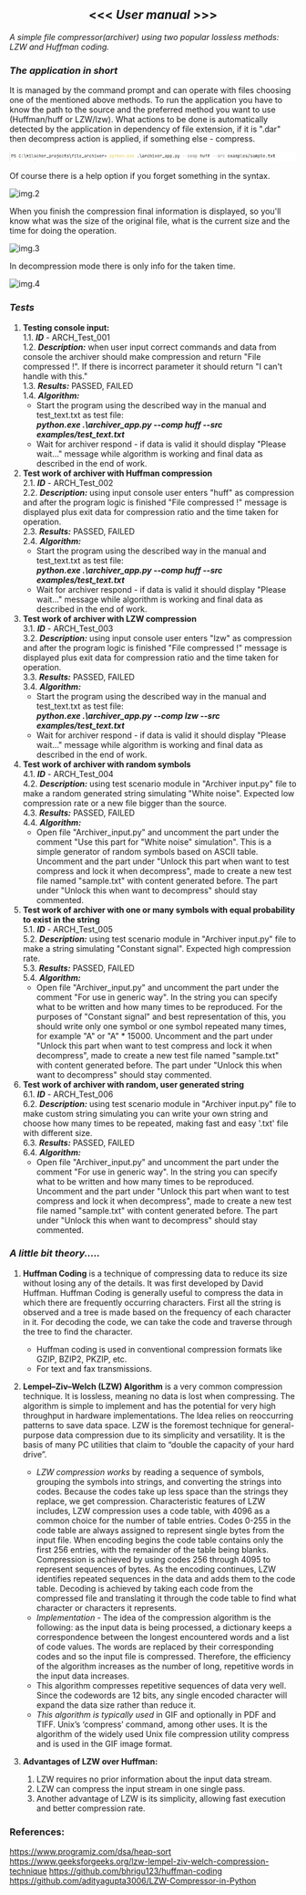 ## <center> <<< *User manual* >>> </center>


*A simple file compressor(archiver) using two popular lossless methods: LZW and Huffman coding.* 

### *The application in short*

It is managed by the command prompt and can operate with files choosing one of the 
mentioned above methods. 
To run the application you have to know the path to the source and the preferred method you want 
to use (Huffman/huff or LZW/lzw). What actions to be done is automatically detected by the application
in dependency of file extension, if it is ".dar" then decompress action is applied, if something 
else - compress.

![img.1](/images/img_1.jpg)

Of course there is a help option if you forget something in the syntax.

![img.2](img_2.jpg)

When you finish the compression final information is displayed, so you'll know what was the size 
of the original file, what is the current size and the time for doing the operation. 

![img.3](img_3.jpg)

In decompression mode there is only info for the taken time.

![img.4](img_4.jpg)

### *Tests*

1. **Testing console input:**\
   1.1. ***ID*** -  ARCH_Test_001\
   1.2. ***Description:*** when user input correct commands and data from console the archiver should make 
   compression and return "File compressed !". If there is incorrect parameter it should return
   "I can't handle with this."\
   1.3. ***Results:*** PASSED, FAILED\
   1.4. ***Algorithm:***
      - Start the program using the described way in the manual and test_text.txt as test file: \
   ***python.exe .\archiver_app.py --comp huff --src examples/test_text.txt***
      - Wait for archiver respond - if data is valid it should display "Please wait..." message while
      algorithm is working and final data as described in the end of work.
2. **Test work of archiver with Huffman compression**\
   2.1. ***ID*** -  ARCH_Test_002\
   2.2. ***Description:*** using input console user enters "huff" as compression and after the 
   program logic is finished "File compressed !" message is displayed plus exit data for compression 
   ratio and the time taken for operation.\
   2.3. ***Results:*** PASSED, FAILED\
   2.4. ***Algorithm:***
      - Start the program using the described way in the manual and test_text.txt as test file: \
   ***python.exe .\archiver_app.py --comp huff --src examples/test_text.txt***
      - Wait for archiver respond - if data is valid it should display "Please wait..." message while
      algorithm is working and final data as described in the end of work.
3. **Test work of archiver with LZW compression**\
   3.1. ***ID*** -  ARCH_Test_003\
   3.2. ***Description:*** using input console user enters "lzw" as compression and after the 
   program logic is finished "File compressed !" message is displayed plus exit data for compression 
   ratio and the time taken for operation.\
   3.3. ***Results:*** PASSED, FAILED\
   3.4. ***Algorithm:***
      - Start the program using the described way in the manual and test_text.txt as test file: \
   ***python.exe .\archiver_app.py --comp lzw --src examples/test_text.txt***
      - Wait for archiver respond - if data is valid it should display "Please wait..." message while
      algorithm is working and final data as described in the end of work.
4. **Test work of archiver with random symbols**\
   4.1. ***ID*** -  ARCH_Test_004\
   4.2. ***Description:*** using test scenario module in "Archiver input.py" file to make a random
       generated string simulating "White noise". Expected low compression rate or a new file bigger 
       than the source.\
   4.3. ***Results:*** PASSED, FAILED\
   4.4. ***Algorithm:***
      - Open file "Archiver_input.py" and uncomment the part under the comment "Use this part for 
   "White noise" simulation". This is a simple generator of random symbols based on ASCII table.
   Uncomment and the part under "Unlock this part when want to test compress and lock it when 
   decompress", made to create a new test file named "sample.txt" with content generated before.
   The part under "Unlock this when want to decompress" should stay commented.
5. **Test work of archiver with one or many symbols with equal probability to exist in the string**\
   5.1. ***ID*** -  ARCH_Test_005\
   5.2. ***Description:*** using test scenario module in "Archiver input.py" file to make a string 
   simulating "Constant signal". Expected high compression rate.\
   5.3. ***Results:*** PASSED, FAILED\
   5.4. ***Algorithm:***
      - Open file "Archiver_input.py" and uncomment the part under the comment "For use in generic 
   way". In the string you can specify what to be written and how many times to be reproduced. 
   For the purposes of "Constant signal" and best representation of this, you should write only one 
   symbol or one symbol repeated many times, for example "A" or "A" * 15000.
   Uncomment and the part under "Unlock this part when want to test compress and lock it when 
   decompress", made to create a new test file named "sample.txt" with content generated before.
   The part under "Unlock this when want to decompress" should stay commented.
6. **Test work of archiver with random, user generated string**\
   6.1. ***ID*** -  ARCH_Test_006\
   6.2. ***Description:*** using test scenario module in "Archiver input.py" file to make custom 
   string simulating you can write your own string and choose how many times to be repeated, making 
   fast and easy '.txt' file with different size. \
   6.3. ***Results:*** PASSED, FAILED\
   6.4. ***Algorithm:***
      - Open file "Archiver_input.py" and uncomment the part under the comment "For use in generic 
   way". In the string you can specify what to be written and how many times to be reproduced.
   Uncomment and the part under "Unlock this part when want to test compress and lock it when 
   decompress", made to create a new test file named "sample.txt" with content generated before.
   The part under "Unlock this when want to decompress" should stay commented.



### *A little bit theory.....*

1. **Huffman Coding** is a technique of compressing data to reduce its size without losing any of the
details. It was first developed by David Huffman. Huffman Coding is generally useful to compress the
data in which there are frequently occurring characters. First all the string is observed and a tree
is made based on the frequency of each character in it. For decoding the code, we can take the code 
and traverse through the tree to find the character. 
   * Huffman coding is used in conventional compression formats like GZIP, BZIP2, PKZIP, etc. 
   * For text and fax transmissions.

2. **Lempel–Ziv–Welch (LZW) Algorithm**  is a very common compression technique. 
It is lossless, meaning no data is lost when compressing. The algorithm is simple to implement and 
has the potential for very high throughput in hardware implementations. The Idea relies on 
reoccurring patterns to save data space. LZW is the foremost technique for general-purpose data 
compression due to its simplicity and versatility. It is the basis of many PC utilities that claim 
to “double the capacity of your hard drive”. 
   * *LZW compression works* by reading a sequence of symbols,
grouping the symbols into strings, and converting the strings into codes. Because the codes take up
less space than the strings they replace, we get compression. Characteristic features of LZW 
includes, LZW compression uses a code table, with 4096 as a common choice for the number of table 
entries. Codes 0-255 in the code table are always assigned to represent single bytes from the input 
file. When encoding begins the code table contains only the first 256 entries, with the remainder of
the table being blanks. Compression is achieved by using codes 256 through 4095 to represent 
sequences of bytes. As the encoding continues, LZW identifies repeated sequences in the data and 
adds them to the code table. Decoding is achieved by taking each code from the compressed file and 
translating it through the code table to find what character or characters it represents.
    * *Implementation* - The idea of the compression algorithm is the following: as the input data is 
being processed, a dictionary keeps a correspondence between the longest encountered words and a 
list of code values. The words are replaced by their corresponding codes and so the input file is 
compressed. Therefore, the efficiency of the algorithm increases as the number of long, repetitive 
words in the input data increases.
    * This algorithm compresses repetitive sequences of data very well. Since the codewords are 
12 bits, any single encoded character will expand the data size rather than reduce it.
    * *This algorithm is typically used* in GIF and optionally in PDF and TIFF. Unix’s ‘compress’ 
command, among other uses.  It is the algorithm of the widely used Unix file compression utility 
compress and is used in the GIF image format.

3. **Advantages of LZW over Huffman:**
    1. LZW requires no prior information about the input data stream.
    2. LZW can compress the input stream in one single pass.
    3. Another advantage of LZW is its simplicity, allowing fast execution and better compression rate.

### References:

https://www.programiz.com/dsa/heap-sort \
https://www.geeksforgeeks.org/lzw-lempel-ziv-welch-compression-technique
https://github.com/bhrigu123/huffman-coding
https://github.com/adityagupta3006/LZW-Compressor-in-Python

